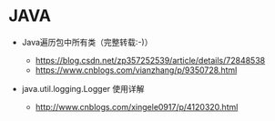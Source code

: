 # JAVA



* Java遍历包中所有类（完整转载:-)）
  * https://blog.csdn.net/zp357252539/article/details/72848538
  * https://www.cnblogs.com/vianzhang/p/9350728.html

* java.util.logging.Logger 使用详解
  * http://www.cnblogs.com/xingele0917/p/4120320.html